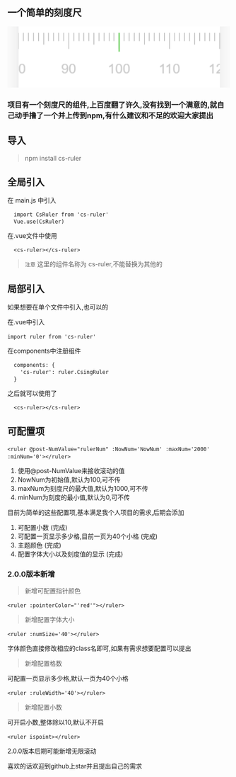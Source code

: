 ## 一个简单的刻度尺

![刻度尺图片](https://raw.githubusercontent.com/328921371/MyImage/master/ruler.png)

### 项目有一个刻度尺的组件,上百度翻了许久,没有找到一个满意的,就自己动手撸了一个并上传到npm,有什么建议和不足的欢迎大家提出

## 导入

> npm install cs-ruler

## 全局引入

在 main.js 中引入

```
  import CsRuler from 'cs-ruler'
  Vue.use(CsRuler)
```

在.vue文件中使用

```
  <cs-ruler></cs-ruler>
```

> `注意` 这里的组件名称为 cs-ruler,不能替换为其他的

## 局部引入

如果想要在单个文件中引入,也可以的

在.vue中引入

` import ruler from 'cs-ruler' `

在components中注册组件

```
  components: {
    'cs-ruler': ruler.CsingRuler
  }
```

之后就可以使用了

```
  <cs-ruler></cs-ruler>
```

## 可配置项

`<ruler @post-NumValue="rulerNum" :NowNum='NowNum' :maxNum='2000' :minNum='0'></ruler>`

1. 使用@post-NumValue来接收滚动的值
2. NowNum为初始值,默认为100,可不传
3. maxNum为刻度尺的最大值,默认为1000,可不传
4. minNum为刻度的最小值,默认为0,可不传

目前为简单的这些配置项,基本满足我个人项目的需求,后期会添加

1. 可配置小数 (完成)
2. 可配置一页显示多少格,目前一页为40个小格 (完成)
3. 主题颜色 (完成)
4. 配置字体大小以及刻度值的显示 (完成)

### 2.0.0版本新增

>新增可配置指针颜色

`<ruler :pointerColor="'red'"></ruler>`

>新增配置字体大小

`<ruler :numSize='40'></ruler>`

字体颜色直接修改相应的class名即可,如果有需求想要配置可以提出

>新增配置格数

可配置一页显示多少格,默认一页为40个小格

`<ruler :ruleWidth='40'></ruler>`

>新增配置小数

可开启小数,整体除以10,默认不开启

`<ruler ispoint></ruler>`

2.0.0版本后期可能新增无限滚动

喜欢的话欢迎到github上star并且提出自己的需求